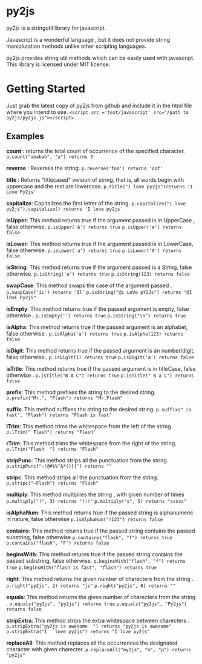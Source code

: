 py2js
=====

py2js is a stringutil library for javascript.

Javascript is a wonderful language , but it does not provide string maniplutation methods unlike other scripting languages.

py2js provides string util methods which can be easily used with javascript. This library is licensed under MIT license.

# **Getting Started**

Just grab the latest copy of py2js from github and include it in the html file where you intend to use.
 `<script src ='text/javascript' src="/path to py2js/py2js.js"></script>`

## Examples
**count** : returns the total count of occurrence of the specified character.
`p.count("ababab", "a") returns 3`

**reverse** : Reverses the string.
`p.reverse('foo') returns 'oof'`

**title** : Returns "titlecased" version of string, that is, all words begin with uppercase and the rest are lowercase.
`p.title("i love py2js")returns 'I Love Py2js'`

**capitalize**: Capitalizes the first letter of the string.
`p.capitalize("i love py2js"),capitalize() returns 'I love py2js'`

**isUpper**: This method returns true if the argument passed is in UpperCase , false otherwise.
`p.isUpper('A') returns true` `p.isUpper('a') returns false`

**isLower**: This method returns true if the argument passed is in LowerCase, false otherwise.
`p.isLower('a') returns true`  `p.isLower('A') returns false`

**isString**: This method returns true if the argument passed is a String, false otherwise.
`p.isString('a') returns true` `p.isString(123) returns false`

**swapCase**: This method swaps the case of the argument passed .
`p.swapCase('iL') returns 'Il'` `p.isString("@i LoVe pY2Js") returns "@I lOvE Py2jS"`

**isEmpty**: This method returns true if the passed argument is empty, false otherwise .
`p.isEmpty('') returns true` `p.isString("\n") returns true`

**isAlpha**: This method returns true if the passed argument is an alphabet, false otherwise .
`p.isAlpha('a') returns true` `p.isAlpha(123) returns false`

**isDigit**: This method returns true if the passed argument is an number/digit, false otherwise .
`p.isDigit(1) returns true` `p.isDigit('a') returns false`

**isTitle**: This method returns true if the passed argument is in titleCase, false otherwise .
`p.isTitle("B A C") returns true` `p.isTitle(" B a C") returns false`

**prefix**: This method prefixes the string to the desired string.
`p.prefix("Mr.", "Flash") returns "Mr.Flash"` 

**suffix**: This method suffixes the string to the desired string.
`p.suffix(" is fast", "Flash") returns "Flash is fast"` 

**lTrim**: This method trims the whitespace from the left of the string.
`p.lTrim(" Flash") returns "Flash"` 

**rTrim**: This method trims the whitespace from the right of the string.
`p.lTrim("Flash  ") returns "Flash"` 

**stripPunc**: This method strips all the punctuation from the string.
`p.stripPunc("~!@#$%^&*()}{") returns ""` 

**stripc**: This method strips all the punctuation from the string.
`p.stripc("~Flash") returns "Flash"` 

**multiply**: This method multiplies the string , with given  number of times 
`p.multiply("!", 3) returns "!!!"` `p.multiply("s", 5) returns "sssss"` 

**isAlphaNum**: This method returns true if the passed string is alphanumeric in nature, false otherwise
`p.isAlphaNum("!123") returns false` 

**contains**: This method returns true if the passed string contains the passed substring, false otherwise
`p.contains("flash", "f") returns true`  `p.contains("flash", "F") returns false`

**beginsWith**: This method returns true if the passed string contains the passed substring, false otherwise.
`p.beginsWith("flash", "f") returns true`  `p.beginsWith("flash is fast", "flash") returns true`

**right**: This method returns the given number of charecters from the string .
`p.right("py2js", 2) returns "js"`  `p.right("py2js", 0) returns ""`

**equals**: This method returns the given number of charecters from the string .
`p.equals("py2js", "py2js") returns true`  `p.equals("py2js", "Py2js") returns false`

**stripExtra**: This method strips the extra whitespace between charecters .
`p.stripExtra("py2js is awesome  ") returns "py2js is awesome" `  `p.stripExtra("I   love py2js") returns "I love py2js"`

**replaceAll**: This method replaces all the occurrences the designated character with given charecter.
`p.replaceAll("my2js", "m", "p") returns "py2js" `  

